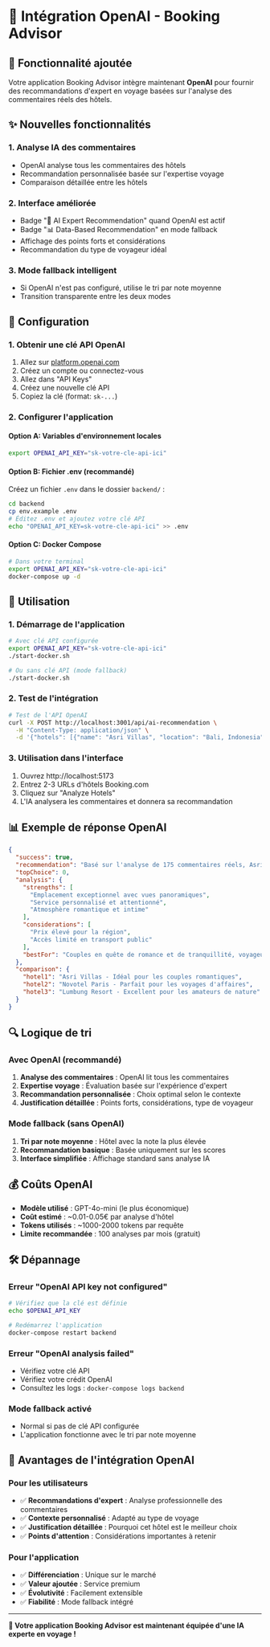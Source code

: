 # 🤖 Intégration OpenAI - Booking Advisor

## 🎯 Fonctionnalité ajoutée

Votre application Booking Advisor intègre maintenant **OpenAI** pour fournir des recommandations d'expert en voyage basées sur l'analyse des commentaires réels des hôtels.

## ✨ Nouvelles fonctionnalités

### 1. **Analyse IA des commentaires**
- OpenAI analyse tous les commentaires des hôtels
- Recommandation personnalisée basée sur l'expertise voyage
- Comparaison détaillée entre les hôtels

### 2. **Interface améliorée**
- Badge "🤖 AI Expert Recommendation" quand OpenAI est actif
- Badge "📊 Data-Based Recommendation" en mode fallback
- Affichage des points forts et considérations
- Recommandation du type de voyageur idéal

### 3. **Mode fallback intelligent**
- Si OpenAI n'est pas configuré, utilise le tri par note moyenne
- Transition transparente entre les deux modes

## 🔧 Configuration

### 1. **Obtenir une clé API OpenAI**
1. Allez sur [platform.openai.com](https://platform.openai.com)
2. Créez un compte ou connectez-vous
3. Allez dans "API Keys"
4. Créez une nouvelle clé API
5. Copiez la clé (format: `sk-...`)

### 2. **Configurer l'application**

#### Option A: Variables d'environnement locales
```bash
export OPENAI_API_KEY="sk-votre-cle-api-ici"
```

#### Option B: Fichier .env (recommandé)
Créez un fichier `.env` dans le dossier `backend/` :
```bash
cd backend
cp env.example .env
# Éditez .env et ajoutez votre clé API
echo "OPENAI_API_KEY=sk-votre-cle-api-ici" >> .env
```

#### Option C: Docker Compose
```bash
# Dans votre terminal
export OPENAI_API_KEY="sk-votre-cle-api-ici"
docker-compose up -d
```

## 🚀 Utilisation

### 1. **Démarrage de l'application**
```bash
# Avec clé API configurée
export OPENAI_API_KEY="sk-votre-cle-api-ici"
./start-docker.sh

# Ou sans clé API (mode fallback)
./start-docker.sh
```

### 2. **Test de l'intégration**
```bash
# Test de l'API OpenAI
curl -X POST http://localhost:3001/api/ai-recommendation \
  -H "Content-Type: application/json" \
  -d '{"hotels": [{"name": "Asri Villas", "location": "Bali, Indonesia", "rating": 4.2, "totalReviews": 175, "scrapedReviews": [{"score": 4.5, "review": "Amazing location", "date": "2024-11-09"}], "keyInsights": ["175 reviews analyzed"]}]}'
```

### 3. **Utilisation dans l'interface**
1. Ouvrez http://localhost:5173
2. Entrez 2-3 URLs d'hôtels Booking.com
3. Cliquez sur "Analyze Hotels"
4. L'IA analysera les commentaires et donnera sa recommandation

## 📊 Exemple de réponse OpenAI

```json
{
  "success": true,
  "recommendation": "Basé sur l'analyse de 175 commentaires réels, Asri Villas se distingue par son emplacement exceptionnel et son service personnalisé, parfait pour les couples en quête de romance et de tranquillité.",
  "topChoice": 0,
  "analysis": {
    "strengths": [
      "Emplacement exceptionnel avec vues panoramiques",
      "Service personnalisé et attentionné",
      "Atmosphère romantique et intime"
    ],
    "considerations": [
      "Prix élevé pour la région",
      "Accès limité en transport public"
    ],
    "bestFor": "Couples en quête de romance et de tranquillité, voyageurs privilégiant l'intimité et le service personnalisé"
  },
  "comparison": {
    "hotel1": "Asri Villas - Idéal pour les couples romantiques",
    "hotel2": "Novotel Paris - Parfait pour les voyages d'affaires",
    "hotel3": "Lumbung Resort - Excellent pour les amateurs de nature"
  }
}
```

## 🔍 Logique de tri

### **Avec OpenAI (recommandé)**
1. **Analyse des commentaires** : OpenAI lit tous les commentaires
2. **Expertise voyage** : Évaluation basée sur l'expérience d'expert
3. **Recommandation personnalisée** : Choix optimal selon le contexte
4. **Justification détaillée** : Points forts, considérations, type de voyageur

### **Mode fallback (sans OpenAI)**
1. **Tri par note moyenne** : Hôtel avec la note la plus élevée
2. **Recommandation basique** : Basée uniquement sur les scores
3. **Interface simplifiée** : Affichage standard sans analyse IA

## 💰 Coûts OpenAI

- **Modèle utilisé** : GPT-4o-mini (le plus économique)
- **Coût estimé** : ~0.01-0.05€ par analyse d'hôtel
- **Tokens utilisés** : ~1000-2000 tokens par requête
- **Limite recommandée** : 100 analyses par mois (gratuit)

## 🛠️ Dépannage

### **Erreur "OpenAI API key not configured"**
```bash
# Vérifiez que la clé est définie
echo $OPENAI_API_KEY

# Redémarrez l'application
docker-compose restart backend
```

### **Erreur "OpenAI analysis failed"**
- Vérifiez votre clé API
- Vérifiez votre crédit OpenAI
- Consultez les logs : `docker-compose logs backend`

### **Mode fallback activé**
- Normal si pas de clé API configurée
- L'application fonctionne avec le tri par note moyenne

## 🎉 Avantages de l'intégration OpenAI

### **Pour les utilisateurs**
- ✅ **Recommandations d'expert** : Analyse professionnelle des commentaires
- ✅ **Contexte personnalisé** : Adapté au type de voyage
- ✅ **Justification détaillée** : Pourquoi cet hôtel est le meilleur choix
- ✅ **Points d'attention** : Considérations importantes à retenir

### **Pour l'application**
- ✅ **Différenciation** : Unique sur le marché
- ✅ **Valeur ajoutée** : Service premium
- ✅ **Évolutivité** : Facilement extensible
- ✅ **Fiabilité** : Mode fallback intégré

---

**🎯 Votre application Booking Advisor est maintenant équipée d'une IA experte en voyage !**
